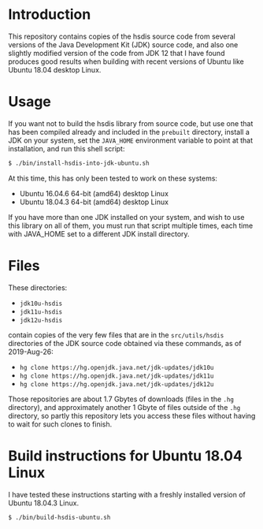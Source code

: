 # Introduction

This repository contains copies of the hsdis source code from several
versions of the Java Development Kit (JDK) source code, and also one
slightly modified version of the code from JDK 12 that I have found
produces good results when building with recent versions of Ubuntu
like Ubuntu 18.04 desktop Linux.


# Usage

If you want not to build the hsdis library from source code, but use
one that has been compiled already and included in the `prebuilt`
directory, install a JDK on your system, set the `JAVA_HOME`
environment variable to point at that installation, and run this shell
script:

```bash
$ ./bin/install-hsdis-into-jdk-ubuntu.sh
```

At this time, this has only been tested to work on these systems:

* Ubuntu 16.04.6 64-bit (amd64) desktop Linux
* Ubuntu 18.04.3 64-bit (amd64) desktop Linux

If you have more than one JDK installed on your system, and wish to
use this library on all of them, you must run that script multiple
times, each time with JAVA_HOME set to a different JDK install
directory.


# Files

These directories:

* `jdk10u-hsdis`
* `jdk11u-hsdis`
* `jdk12u-hsdis`

contain copies of the very few files that are in the `src/utils/hsdis`
directories of the JDK source code obtained via these commands, as of
2019-Aug-26:

* `hg clone https://hg.openjdk.java.net/jdk-updates/jdk10u`
* `hg clone https://hg.openjdk.java.net/jdk-updates/jdk11u`
* `hg clone https://hg.openjdk.java.net/jdk-updates/jdk12u`

Those repositories are about 1.7 Gbytes of downloads (files in the
`.hg` directory), and approximately another 1 Gbyte of files outside
of the `.hg` directory, so partly this repository lets you access
these files without having to wait for such clones to finish.


# Build instructions for Ubuntu 18.04 Linux

I have tested these instructions starting with a freshly installed
version of Ubuntu 18.04.3 Linux.

```bash
$ ./bin/build-hsdis-ubuntu.sh
```

